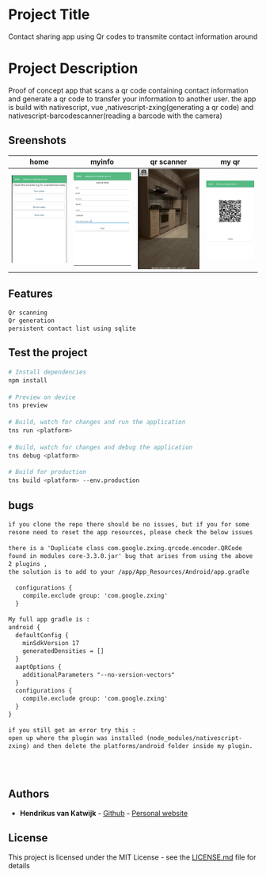 # Project Title

Contact sharing app using Qr codes to transmite contact information around

# Project Description

Proof of concept app that scans a qr code containing contact information and generate a qr code to transfer your information to another user. the app is build with nativescript, vue ,nativescript-zxing(generating a qr code) and nativescript-barcodescanner(reading a barcode with the camera)

## Sreenshots
| home  | myinfo | qr scanner | my qr |
| -------------- | ------------- | ------------- | ------------- |
| <img src="https://github.com/vankatwijk/ContactShare-NS/blob/master/readmeImage/home.png"> | <img src="https://github.com/vankatwijk/ContactShare-NS/blob/master/readmeImage/my-information.png"> | <img src="https://github.com/vankatwijk/ContactShare-NS/blob/master/readmeImage/qrscanner.png"> | <img src="https://github.com/vankatwijk/ContactShare-NS/blob/master/readmeImage/myqr.png"> |



## Features
```
Qr scanning
Qr generation
persistent contact list using sqlite
```

## Test the project

``` bash
# Install dependencies
npm install

# Preview on device
tns preview

# Build, watch for changes and run the application
tns run <platform>

# Build, watch for changes and debug the application
tns debug <platform>

# Build for production
tns build <platform> --env.production

```
## bugs
```
if you clone the repo there should be no issues, but if you for some resone need to reset the app resources, please check the below issues

there is a 'Duplicate class com.google.zxing.qrcode.encoder.QRCode found in modules core-3.3.0.jar' bug that arises from using the above 2 plugins , 
the solution is to add to your /app/App_Resources/Android/app.gradle

  configurations {
    compile.exclude group: 'com.google.zxing'
  }
  
My full app gradle is :
android {
  defaultConfig {
    minSdkVersion 17
    generatedDensities = []
  }
  aaptOptions {
    additionalParameters "--no-version-vectors"
  }
  configurations {
    compile.exclude group: 'com.google.zxing'
  }
}

if you still get an error try this :
open up where the plugin was installed (node_modules/nativescript-zxing) and then delete the platforms/android folder inside my plugin.


  
```
## Authors

* **Hendrikus van Katwijk** - [Github](https://github.com/vankatwijk) - [Personal website](https://hpvk.com)

## License

This project is licensed under the MIT License - see the [LICENSE.md](LICENSE.md) file for details

